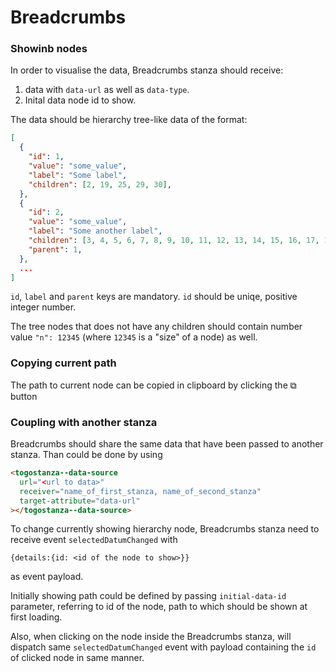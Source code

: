 # Breadcrumbs

### Showinb nodes

In order to visualise the data, Breadcrumbs stanza should receive:

1. data with `data-url` as well as `data-type`.
2. Inital data node id to show.

The data should be hierarchy tree-like data of the format:

```json
[
  {
    "id": 1,
    "value": "some_value",
    "label": "Some label",
    "children": [2, 19, 25, 29, 30],
  },
  {
    "id": 2,
    "value": "some_value",
    "label": "Some another label",
    "children": [3, 4, 5, 6, 7, 8, 9, 10, 11, 12, 13, 14, 15, 16, 17, 18],
    "parent": 1,
  },
  ...
]
```

`id`, `label` and `parent` keys are mandatory. `id` should be uniqe, positive integer number.

The tree nodes that does not have any children should contain number value
`"n": 12345` (where `12345` is a "size" of a node) as well.

### Copying current path

The path to current node can be copied in clipboard by clicking the ⧉ button

### Coupling with another stanza

Breadcrumbs should share the same data that have been passed to another stanza.
Than could be done by using

```html
<togostanza--data-source
  url="<url to data>"
  receiver="name_of_first_stanza, name_of_second_stanza"
  target-attribute="data-url"
></togostanza--data-source>
```

To change currently showing hierarchy node, Breadcrumbs stanza need to receive event `selectedDatumChanged` with

```
{details:{id: <id of the node to show>}}
```

as event payload.

Initially showing path could be defined by passing `initial-data-id` parameter, referring to id of the node, path to which should be shown at first loading.

Also, when clicking on the node inside the Breadcrumbs stanza, will dispatch same `selectedDatumChanged` event with payload containing the `id` of clicked node in same manner.
